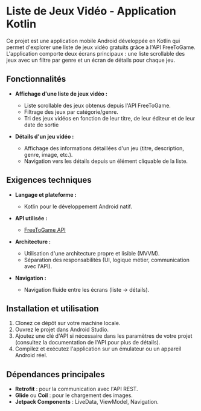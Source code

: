 # Liste de Jeux Vidéo - Application Kotlin

Ce projet est une application mobile Android développée en Kotlin qui permet d'explorer une liste de jeux vidéo gratuits grâce à l'API FreeToGame. L'application comporte deux écrans principaux : une liste scrollable des jeux avec un filtre par genre et un écran de détails pour chaque jeu.

## Fonctionnalités

- **Affichage d'une liste de jeux vidéo :**
  - Liste scrollable des jeux obtenus depuis l'API FreeToGame.
  - Filtrage des jeux par catégorie/genre.
  - Tri des jeux vidéos en fonction de leur titre, de leur éditeur et de leur date de sortie
  
- **Détails d'un jeu vidéo :**
  - Affichage des informations détaillées d'un jeu (titre, description, genre, image, etc.).
  - Navigation vers les détails depuis un élément cliquable de la liste.

## Exigences techniques

- **Langage et plateforme :**
  - Kotlin pour le développement Android natif.
  
- **API utilisée :**
  - [FreeToGame API](https://www.freetogame.com/api-doc)
  
- **Architecture :**
  - Utilisation d'une architecture propre et lisible (MVVM).
  - Séparation des responsabilités (UI, logique métier, communication avec l'API).
  
- **Navigation :**
  - Navigation fluide entre les écrans (liste → détails).

## Installation et utilisation

1. Clonez ce dépôt sur votre machine locale.
2. Ouvrez le projet dans Android Studio.
3. Ajoutez une clé d'API si nécessaire dans les paramètres de votre projet (consultez la documentation de l'API pour plus de détails).
4. Compilez et exécutez l'application sur un émulateur ou un appareil Android réel.

## Dépendances principales

- **Retrofit** : pour la communication avec l'API REST.
- **Glide** ou **Coil** : pour le chargement des images.
- **Jetpack Components** : LiveData, ViewModel, Navigation.
